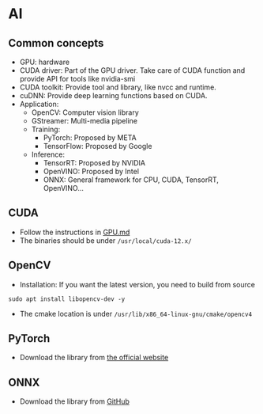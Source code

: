 # AI

## Common concepts

* GPU: hardware
* CUDA driver: Part of the GPU driver. Take care of CUDA function and provide API for tools like nvidia-smi
* CUDA toolkit: Provide tool and library, like nvcc and runtime.
* cuDNN: Provide deep learning functions based on CUDA.
* Application:
  * OpenCV: Computer vision library
  * GStreamer: Multi-media pipeline
  * Training:
    * PyTorch: Proposed by META
    * TensorFlow: Proposed by Google
  * Inference:
    * TensorRT: Proposed by NVIDIA
    * OpenVINO: Proposed by Intel
    * ONNX: General framework for CPU, CUDA, TensorRT, OpenVINO...

## CUDA

* Follow the instructions in [GPU.md](GPU.md)
* The binaries should be under `/usr/local/cuda-12.x/`

## OpenCV

* Installation: If you want the latest version, you need to build from source

```shell
sudo apt install libopencv-dev -y
```

* The cmake location is under `/usr/lib/x86_64-linux-gnu/cmake/opencv4`

## PyTorch

* Download the library from [the official website](https://pytorch.org/get-started/locally/)

## ONNX

* Download the library from [GitHub](https://github.com/microsoft/onnxruntime/releases)
